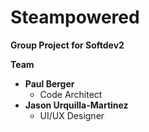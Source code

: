 # Steampowered
**Group Project for Softdev2**


**Team**
* **Paul Berger**
    * Code Architect
* **Jason Urquilla-Martinez**
    * UI/UX Designer

